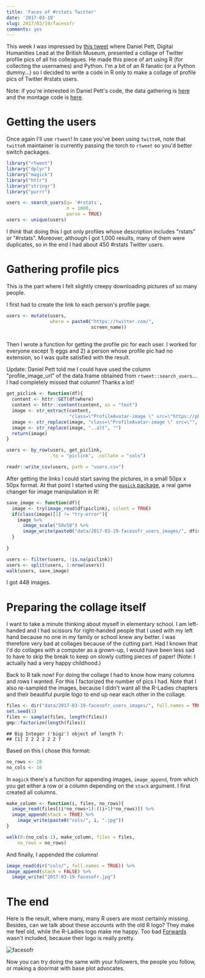 ```yaml
---
title: 'Faces of #rstats Twitter'
date: '2017-03-19'
slug: 2017/03/19/facesofr
comments: yes
---
```



This week I was impressed by [this tweet](https://twitter.com/DEJPett/status/842330248549158913) where Daniel Pett, Digital Humanities Lead at the British Museum, presented a collage of Twitter profile pics of all his colleagues. He made this piece of art using R (for collecting the usernames) and Python. I'm a bit of an R fanatic (or a Python dummy...) so I decided to write a code in R only to make a collage of profile pics of Twitter #rstats users.

<!--more-->

Note: if you're interested in Daniel Pett's code, the data gathering is [here](https://github.com/BritishMuseumDH/BMTwitter) and the montage code is [here](https://github.com/BritishMuseumDH/scripts/blob/master/imageDownloadFromCSV.py).

# Getting the users

Once again I'll use `rtweet`! In case you've been using `twitteR`, note that `twitteR` maintainer is currently passing the torch to `rtweet` so you'd better switch packages.


```r
library("rtweet")
library("dplyr")
library("magick")
library("httr")
library("stringr")
library("purrr")
```

```r
users <- search_users(q= '#rstats',
                      n = 1000,
                      parse = TRUE)
users <- unique(users)

```

I _think_ that doing this I got only profiles whose description includes "rstats" or "#rstats". Moreover, although I got 1,000 results, many of them were duplicates, so in the end I had about 450 #rstats Twitter users.



# Gathering profile pics

This is the part where I felt slightly creepy downloading pictures of so many people.

I first had to create the link to each person's profile page.

```r
users <- mutate(users,
                where = paste0("https://twitter.com/",
                               screen_name))
                               
```

Then I wrote a function for getting the profile pic for each user. I worked for everyone except 1) eggs and 2) a person whose profile pic had no extension, so I was quite satisfied with the result.

Update: Daniel Pett told me I could have used the column "profile_image_url" of the data.frame obtained from `rtweet::search_users`... I had completely missed that column! Thanks a lot!

```r
get_piclink <- function(df){
  content <- httr::GET(df$where)
  content <- httr::content(content, as = "text")
  image <- str_extract(content,
                       "class=\"ProfileAvatar-image \" src=\"https://pbs.twimg.com/profile_images/.*\\..*\" alt")
  image <- str_replace(image, "class=\"ProfileAvatar-image \" src=\"", "")
  image <- str_replace(image, "..alt", "")
  return(image)
}

users <- by_row(users, get_piclink,
                .to = "piclink", .collate = "cols")

readr::write_csv(users, path = "users.csv")
```

After getting the links I could start saving the pictures, in a small 50px x 50px format. At that point I started using the [`magick` package](https://github.com/ropensci/magick), a real game changer for image manipulation in R!

```r
save_image <- function(df){
  image <- try(image_read(df$piclink), silent = TRUE)
  if(class(image)[1] != "try-error"){
    image %>%
      image_scale("50x50") %>%
      image_write(paste0("data/2017-03-19-facesofr_users_images/", df$screen_name,".jpg"))
  }
  
}

users <- filter(users, !is.na(piclink))
users <- split(users, 1:nrow(users))
walk(users, save_image)

```

I got 448 images. 

# Preparing the collage itself

I want to take a minute thinking about myself in elementary school. I am left-handed and I had scissors for right-handed people that I used with my left hand because no one in my family or school knew any better. I was therefore very bad at collages because of the cutting part. Had I known that I'd do collages with a computer as a grown-up, I would have been less sad to have to skip the break to keep on slowly cutting pieces of paper! (Note: I actually had a very happy childhood.)

Back to R talk now! For doing the collage I had to know how many columns and rows I wanted. For this I factorized the number of pics I had. Note that I also re-sampled the images, because I didn't want all the R-Ladies chapters and their beautiful purple logo to end up near each other in the collage.


```r
files <- dir("data/2017-03-19-facesofr_users_images/", full.names = TRUE)
set.seed(1)
files <- sample(files, length(files))
gmp::factorize(length(files))
```

```
## Big Integer ('bigz') object of length 7:
## [1] 2 2 2 2 2 2 7
```

Based on this I chose this format:


```r
no_rows <- 28
no_cols <- 16
```

In `magick` there's a function for appending images, `image_append`, from which you get either a row or a column depending on the `stack` argument. I first created all columns.



```r
make_column <- function(i, files, no_rows){
  image_read(files[(i*no_rows+1):((i+1)*no_rows)]) %>%
  image_append(stack = TRUE) %>%
    image_write(paste0("cols/", i, ".jpg"))
}

walk(0:(no_cols-1), make_column, files = files,
    no_rows = no_rows)
```

And finally, I appended the columns!


```r
image_read(dir("cols/", full.names = TRUE)) %>%
image_append(stack = FALSE) %>%
  image_write("2017-03-19-facesofr.jpg")
```

# The end

Here is the result, where many, many R users are most certainly missing. Besides, can we talk about these accounts with the old R logo? They make me feel old, while the R-Ladies logo make me happy. Too bad [Forwards](https://twitter.com/R_Forwards) wasn't included, because their logo is really pretty.


<img src="/figure/2017-03-19-facesofr.jpg" alt="facesofr">


Now you can try doing the same with your followers, the people you follow, or making a doormat with base plot advocates.
